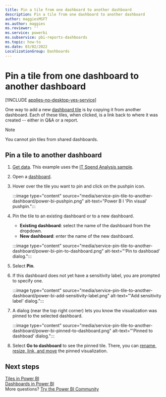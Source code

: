 ```yaml
---
title: Pin a tile from one dashboard to another dashboard
description: Pin a tile from one dashboard to another dashboard
author: maggiesMSFT
ms.author: maggies
ms.reviewer: ''
ms.service: powerbi
ms.subservice: pbi-reports-dashboards
ms.topic: how-to
ms.date: 03/02/2022
LocalizationGroup: Dashboards
---
```

# Pin a tile from one dashboard to another dashboard

[!INCLUDE [applies-no-desktop-yes-service](../includes/applies-no-desktop-yes-service.md)]

One way to add a new [dashboard tile](../consumer/end-user-tiles.md) is by copying it from another dashboard. Each of these tiles, when clicked, is a link back to where it was created -- either in Q&A or a report. 

> [!NOTE]
> You cannot pin tiles from shared dashboards.

## Pin a tile to another dashboard
1. [Get data](../connect-data/service-get-data.md). This example uses the [IT Spend Analysis sample](sample-it-spend.md).
2. Open a [dashboard](../consumer/end-user-dashboards.md).
3. Hover over the tile you want to pin and click on the pushpin icon. 
   
    :::image type="content" source="media/service-pin-tile-to-another-dashboard/power-bi-pushpin.png" alt-text="Power B I 'Pin visual' pushpin.":::

4. Pin the tile to an existing dashboard or to a new dashboard. 
   
   * **Existing dashboard**: select the name of the dashboard from the dropdown.
   * **New dashboard**: enter the name of the new dashboard.
   
    :::image type="content" source="media/service-pin-tile-to-another-dashboard/power-bi-pin-to-dashboard.png" alt-text="'Pin to dashboad' dialog.":::

5. Select **Pin**.

6. If this dashboard does not yet have a sensitivity label, you are prompted to specify one.

    :::image type="content" source="media/service-pin-tile-to-another-dashboard/power-bi-add-sensitivity-label.png" alt-text="'Add sensitivity label' dialog.":::

7. A dialog (near the top right corner) lets you know the visualization was pinned to the selected dashboard.
   
    :::image type="content" source="media/service-pin-tile-to-another-dashboard/power-bi-pinned-to-dashboard.png" alt-text="'Pinned to dashboad' dialog.":::

8. Select **Go to dashboard** to see the pinned tile. There, you can [rename, resize, link, and move](service-dashboard-edit-tile.md) the pinned visualization.

## Next steps
[Tiles in Power BI](../consumer/end-user-tiles.md)  
[Dashboards in Power BI](../consumer/end-user-dashboards.md)  
More questions? [Try the Power BI Community](https://community.powerbi.com/)
